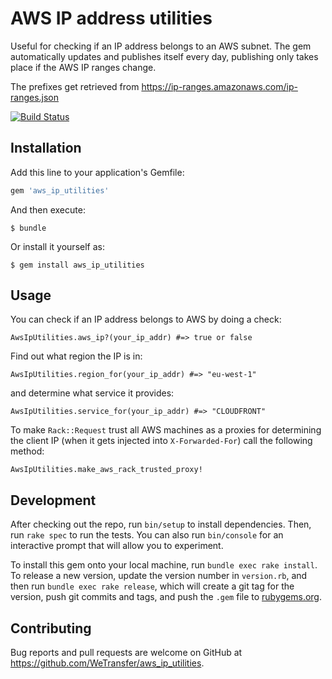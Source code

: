 # AWS IP address utilities

Useful for checking if an IP address belongs to an AWS subnet. The gem automatically updates and publishes itself every day, publishing only takes place
if the AWS IP ranges change.

The prefixes get retrieved from https://ip-ranges.amazonaws.com/ip-ranges.json

[![Build Status](https://travis-ci.com/WeTransfer/aws_ip_utilities.svg?branch=master)](https://travis-ci.com/WeTransfer/aws_ip_utilities)

## Installation

Add this line to your application's Gemfile:

```ruby
gem 'aws_ip_utilities'
```

And then execute:

    $ bundle

Or install it yourself as:

    $ gem install aws_ip_utilities

## Usage

You can check if an IP address belongs to AWS by doing a check:

```
AwsIpUtilities.aws_ip?(your_ip_addr) #=> true or false
```

Find out what region the IP is in:

```
AwsIpUtilities.region_for(your_ip_addr) #=> "eu-west-1"
```

and determine what service it provides:

```
AwsIpUtilities.service_for(your_ip_addr) #=> "CLOUDFRONT"
```

To make `Rack::Request` trust all AWS machines as a proxies for determining the client IP (when it gets injected into `X-Forwarded-For`) call the following method:

```
AwsIpUtilities.make_aws_rack_trusted_proxy!
```


## Development

After checking out the repo, run `bin/setup` to install dependencies. Then, run `rake spec` to run the tests. You can also run `bin/console` for an interactive prompt that will allow you to experiment.

To install this gem onto your local machine, run `bundle exec rake install`. To release a new version, update the version number in `version.rb`, and then run `bundle exec rake release`, which will create a git tag for the version, push git commits and tags, and push the `.gem` file to [rubygems.org](https://rubygems.org).

## Contributing

Bug reports and pull requests are welcome on GitHub at https://github.com/WeTransfer/aws_ip_utilities.

